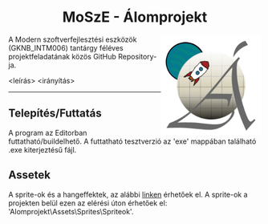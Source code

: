 <div align="center">
  
# MoSzE - Álomprojekt
</div>

<a>
  <img align="right" width="200" src="Alomprojekt/Assets/Sprites/Spriteok/Icon/Ikon.png" alt="Ikon">
</a>


A Modern szoftverfejlesztési eszközök (GKNB_INTM006) tantárgy féléves projektfeladatának közös GitHub Repository-ja.

<leírás>
<irányítás>

---

## Telepítés/Futtatás

A program az Editorban futtatható/buildelhető.
A futtatható tesztverzió az 'exe' mappában található .exe kiterjeztésű fájl.

## Assetek

A sprite-ok és a hangeffektek, az alábbi [linken](https://drive.google.com/drive/folders/1DHKS8r9VeH_RksP4r9xgj3aoy9PINb3Z?usp=drive_link) érhetőek el.
A sprite-ok a projekten belül ezen az elérési úton érhetőek el: 'Alomprojekt\Assets\Sprites\Spriteok'.
